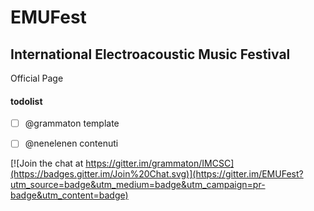 # EMUFest

## International Electroacoustic Music Festival

Official Page 

#### todolist

 - [ ] @grammaton template
 - [ ] @nenelenen contenuti
 
 
[![Join the chat at https://gitter.im/grammaton/IMCSC](https://badges.gitter.im/Join%20Chat.svg)](https://gitter.im/EMUFest?utm_source=badge&utm_medium=badge&utm_campaign=pr-badge&utm_content=badge)
